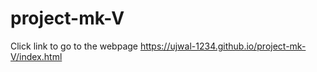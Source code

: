 # project-mk-V

Click link to go to the webpage
https://ujwal-1234.github.io/project-mk-V/index.html
